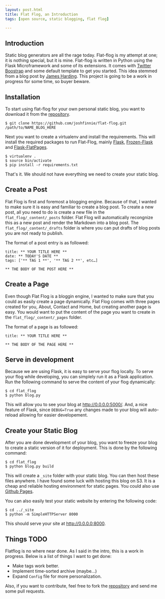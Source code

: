 ```yaml
---
layout: post.html
title: Flat Flog, an Introduction
tags: [open source, static blogging, flat flog]

---
```


## Introduction

Static blog generators are all the rage today. Flat-flog is my attempt at one; it is nothing special, but it is mine. Flat-flog is written in Python using the Flask Microframework and some of its extensions. It comes with [Twitter Boostrap](https://getbootstrap.com) and some default template to get you started. This idea stemmed from a blog post by [James Harding](http://www.jamesharding.ca/posts/simple-static-markdown-blog-in-flask/). This project is going to be a work in progress for some time, so buyer beware.


## Installation

To start using flat-flog for your own personal static blog, you want to download it from the [repository](https://github.com/joshfinnie/flat-flog).


~~~ { bash }
$ git clone https://github.com/joshfinnie/flat-flog.git /path/to/NAME_BLOG_HERE
~~~

Next you want to create a virtualenv and install the requirements. This will install the required packages to run Flat-Flog, mainly [Flask](http://flask.pocoo.org/), [Frozen-Flask](http://pythonhosted.org/Frozen-Flask/) and [Flask-FlatPages](http://pythonhosted.org/Flask-FlatPages/).

~~~ { bash }
$ virtualenv .
$ source bin/activate
$ pip install -r requirements.txt
~~~

That's it. We should not have everything we need to create your static blog.

## Create a Post

Flat Flog is first and foremost a blogging engine. Because of that, I wanted to make sure it is easy and familiar to create a blog post. To create a new post, all you need to do is create a new file in the `flat_flog/_content/_posts` folder. Flat Flog will automatically recongnize this as a new post and render the Markdown into a blog post. The `flat_flog/_content/_drafts` folder is where you can put drafts of blog posts you are not ready to publish.

The format of a post entry is as followed:

~~~ { markdown }
title: ** YOUR TITLE HERE **
date: ** TODAY'S DATE **
tags: ['** TAG 1 **', '** TAG 2 **', etc…]

** THE BODY OF THE POST HERE **
~~~

## Create a Page

Even though Flat Flog is a bloggin engine, I wanted to make sure that you could as easily create a page dynamically. Flat Flog comes with three pages created for you, About, Contact and Home, but creating another page is easy. You would want to put the content of the page you want to create in the `flat_flog/_content/_pages` folder.

The format of a page is as followed:

~~~ { markdown }
title: ** YOUR TITLE HERE **

** THE BODY OF THE PAGE HERE **
~~~

## Serve in development

Because we are using Flask, it is easy to serve your flog locally. To serve your flog while developing, you can simplely run it as a Flask application. Run the following command to serve the content of your flog dynamically:

~~~ { bash }
$ cd flat_flog
$ python blog.py
~~~

This will allow you to see your blog at <http://0.0.0.0:5000/>. And, a nice feature of Flask, since `DEBUG=True` any changes made to your blog will auto-reload allowing for easier developement.

## Create your Static Blog

After you are done development of your blog, you want to freeze your blog to create a static version of it for deployment. This is done by the following command:

~~~ { bash }
$ cd flat_flog
$ python blog.py build
~~~

This will create a `_site` folder with your static blog. You can then host these files anywhere. I have found some luck with hosting this blog on S3. It is a cheap and reliable hosting environment for static pages. You could also use [Github Pages](http://pages.github.com/).

You can also easily test your static website by entering the following code:

~~~ { bash }
$ cd ../_site
$ python -m SimpleHTTPServer 8000
~~~

This should serve your site at <http://0.0.0.0:8000>.

## Things TODO

Flatflog is no where near done. As I said in the intro, this is a work in progress. Below is a list of things I want to get done:

* Make tags work better.
* Implement time-sorted archive (maybe...)
* Expand `Config` file for more personalization.

Also, if you want to contribute, feel free to fork the [repository](https://github.com/joshfinnie/flat-flog) and send me some pull requests.
